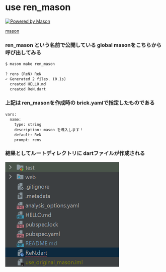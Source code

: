 # use ren_mason

[![Powered by Mason](https://img.shields.io/endpoint?url=https%3A%2F%2Ftinyurl.com%2Fmason-badge)](https://github.com/felangel/mason)

[mason](https://pub.dev/packages/mason)

### ren_mason という名前で公開している global masonをこちらから呼び出してみる
```shell
$ mason make ren_mason 

? rens (ReN) ReN
✓ Generated 2 files. (0.1s)
  created HELLO.md
  created ReN.dart

```

### 上記は ren_masonを作成時の brick.yamlで指定したものである
```shell
vars:
  name:
    type: string
    description: mason を導入します！
    default: ReN
    prompt: rens
```

### 結果としてルートディレクトリに dartファイルが作成される
![img.png](img.png)